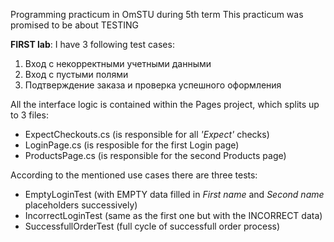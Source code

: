 Programming practicum in OmSTU during 5th term
This practicum was promised to be about TESTING

**FIRST lab**:
I have 3 following test cases:

1) Вход с некорректными учетными данными
2) Вход с пустыми полями
10) Подтверждение заказа и проверка успешного оформления

All the interface logic is contained within the Pages project,
which splits up to 3 files:

- ExpectCheckouts.cs (is responsible for all *'Expect'* checks)
- LoginPage.cs (is resposible for the first Login page)
- ProductsPage.cs (is responsible for the second Products page)

According to the mentioned use cases there are three tests:
- EmptyLoginTest (with EMPTY data filled in *First name* and *Second name* placeholders successively)
- IncorrectLoginTest (same as the first one but with the INCORRECT data)
- SuccessfullOrderTest (full cycle of successfull order process)

